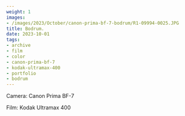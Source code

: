 ```yaml
---
weight: 1
images:
- /images/2023/October/canon-prima-bf-7-bodrum/R1-09994-0025.JPG
title: Bodrum.
date: 2023-10-01
tags:
- archive
- film
- color
- canon-prima-bf-7
- kodak-ultramax-400
- portfolio
- bodrum
---
```


Camera: Canon Prima BF-7

Film: Kodak Ultramax 400

